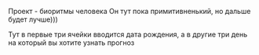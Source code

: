 Проект - биоритмы человека
Он тут пока примитивненький, но дальше будет лучше)))

Тут в первые три ячейки вводится дата рождения, а в другие три день на который вы хотите узнать прогноз
